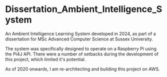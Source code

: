 # Dissertation_Ambient_Intelligence_System
An Ambient Intelligence Learning System developed in 2024, as part of a dissertation for MSc Advanced Computer Science at Sussex University.

The system was specifically designed to operate on a Raspberry Pi using the Pi4J API. There were a number of setbacks during the development of this project, which limited it's potential.

As of 2020 onwards, I am re-architecting and building this project on AWS.
